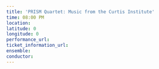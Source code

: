```yaml
---
title: 'PRISM Quartet: Music from the Curtis Institute'
time: 08:00 PM
location: 
latitude: 0
longitude: 0
performance_url: 
ticket_information_url: 
ensemble: 
conductor: 
---
```

